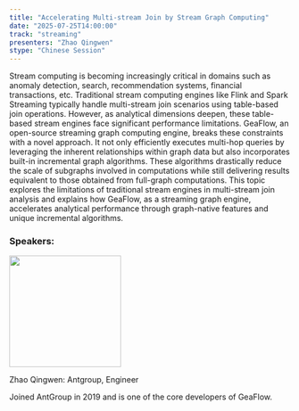 ```yaml
---
title: "Accelerating Multi-stream Join by Stream Graph Computing"
date: "2025-07-25T14:00:00"
track: "streaming"
presenters: "Zhao Qingwen"
stype: "Chinese Session"
---
```


Stream computing is becoming increasingly critical in domains such as anomaly detection, search, recommendation systems, financial transactions, etc. Traditional stream computing engines like Flink and Spark Streaming typically handle multi-stream join scenarios using table-based join operations. However, as analytical dimensions deepen, these table-based stream engines face significant performance limitations. GeaFlow, an open-source streaming graph computing engine, breaks these constraints with a novel approach. It not only efficiently executes multi-hop queries by leveraging the inherent relationships within graph data but also incorporates built-in incremental graph algorithms. These algorithms drastically reduce the scale of subgraphs involved in computations while still delivering results equivalent to those obtained from full-graph computations. This topic explores the limitations of traditional stream engines in multi-stream join analysis and explains how GeaFlow, as a streaming graph engine, accelerates analytical performance through graph-native features and unique incremental algorithms.

### Speakers:


<img src="https://sessionize.com/image/b616-400o400o1-G8HEVFg7VaTfKEYWtC3oA7.jpg" width="200" /><br/>

Zhao Qingwen: Antgroup, Engineer

Joined AntGroup in 2019 and is one of the core developers of GeaFlow.